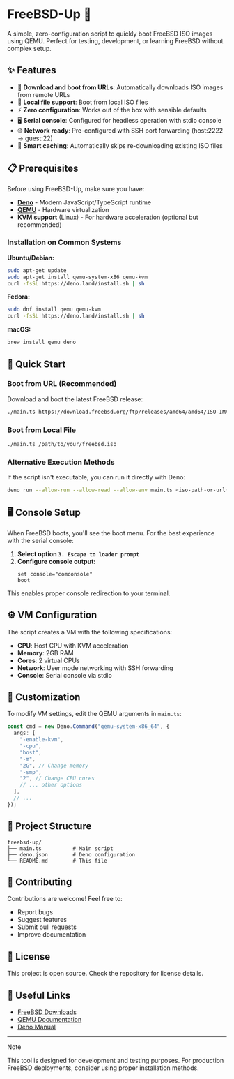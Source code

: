 # FreeBSD-Up 🚀

A simple, zero-configuration script to quickly boot FreeBSD ISO images using
QEMU. Perfect for testing, development, or learning FreeBSD without complex
setup.

## ✨ Features

- 🔗 **Download and boot from URLs**: Automatically downloads ISO images from
  remote URLs
- 📁 **Local file support**: Boot from local ISO files
- ⚡ **Zero configuration**: Works out of the box with sensible defaults
- 🖥️ **Serial console**: Configured for headless operation with stdio console
- 🌐 **Network ready**: Pre-configured with SSH port forwarding (host:2222 →
  guest:22)
- 💾 **Smart caching**: Automatically skips re-downloading existing ISO files

## 📋 Prerequisites

Before using FreeBSD-Up, make sure you have:

- **[Deno](https://deno.land/)** - Modern JavaScript/TypeScript runtime
- **[QEMU](https://www.qemu.org/)** - Hardware virtualization
- **KVM support** (Linux) - For hardware acceleration (optional but recommended)

### Installation on Common Systems

**Ubuntu/Debian:**

```bash
sudo apt-get update
sudo apt-get install qemu-system-x86 qemu-kvm
curl -fsSL https://deno.land/install.sh | sh
```

**Fedora:**

```bash
sudo dnf install qemu qemu-kvm
curl -fsSL https://deno.land/install.sh | sh
```

**macOS:**

```bash
brew install qemu deno
```

## 🚀 Quick Start

### Boot from URL (Recommended)

Download and boot the latest FreeBSD release:

```bash
./main.ts https://download.freebsd.org/ftp/releases/amd64/amd64/ISO-IMAGES/15.0/FreeBSD-15.0-BETA3-amd64-disc1.iso
```

### Boot from Local File

```bash
./main.ts /path/to/your/freebsd.iso
```

### Alternative Execution Methods

If the script isn't executable, you can run it directly with Deno:

```bash
deno run --allow-run --allow-read --allow-env main.ts <iso-path-or-url>
```

## 🖥️ Console Setup

When FreeBSD boots, you'll see the boot menu. For the best experience with the
serial console:

1. **Select option `3. Escape to loader prompt`**
2. **Configure console output:**
   ```
   set console="comconsole"
   boot
   ```

This enables proper console redirection to your terminal.

## ⚙️ VM Configuration

The script creates a VM with the following specifications:

- **CPU**: Host CPU with KVM acceleration
- **Memory**: 2GB RAM
- **Cores**: 2 virtual CPUs
- **Network**: User mode networking with SSH forwarding
- **Console**: Serial console via stdio

## 🔧 Customization

To modify VM settings, edit the QEMU arguments in `main.ts`:

```typescript
const cmd = new Deno.Command("qemu-system-x86_64", {
  args: [
    "-enable-kvm",
    "-cpu",
    "host",
    "-m",
    "2G", // Change memory
    "-smp",
    "2", // Change CPU cores
    // ... other options
  ],
  // ...
});
```

## 📁 Project Structure

```
freebsd-up/
├── main.ts          # Main script
├── deno.json        # Deno configuration
└── README.md        # This file
```

## 🤝 Contributing

Contributions are welcome! Feel free to:

- Report bugs
- Suggest features
- Submit pull requests
- Improve documentation

## 📝 License

This project is open source. Check the repository for license details.

## 🔗 Useful Links

- [FreeBSD Downloads](https://www.freebsd.org/where/)
- [QEMU Documentation](https://www.qemu.org/docs/master/)
- [Deno Manual](https://docs.deno.com/runtime/)

---

> [!NOTE]
>
> This tool is designed for development and testing purposes. For production
> FreeBSD deployments, consider using proper installation methods.

